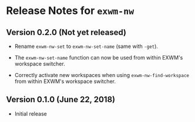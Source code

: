 Release Notes for `exwm-nw`
===========================

Version 0.2.0 (Not yet released)
--------------------------------

  * Rename `exwm-nw-set` to `exwm-nw-set-name` (same with `-get`).

  * The `exwm-nw-set-name` function can now be used from within EXWM's
    workspace switcher.

  * Correctly activate new workspaces when using
    `exwm-nw-find-workspace` from within EXWM's workspace switcher.

Version 0.1.0 (June 22, 2018)
-----------------------------

  * Initial release
